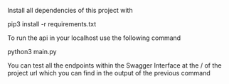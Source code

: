 Install all dependencies of this project with

pip3 install -r requirements.txt

To run the api in your localhost use the following command

python3 main.py

You can test all the endpoints within the Swagger Interface at the / of the project url which you can find in the output of the previous command